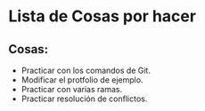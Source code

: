 # Lista de Cosas por hacer

## Cosas:
- Practicar con los comandos de Git.
- Modificar el protfolio de ejemplo.
- Practicar con varias ramas.
- Practicar resolución de conflictos.